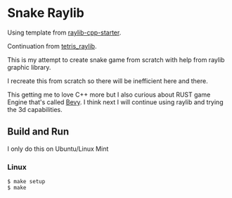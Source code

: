 # Snake Raylib

Using template from [raylib-cpp-starter](https://github.com/CapsCollective/raylib-cpp-starter).

Continuation from [tetris_raylib](https://github.com/billymosis/tetris_raylib).

This is my attempt to create snake game from scratch with help from raylib graphic library.

I recreate this from scratch so there will be inefficient here and there.

This getting me to love C++ more but I also curious about RUST game Engine that's called [Bevy](https://bevyengine.org/).
I think next I will continue using raylib and trying the 3d capabilities.

## Build and Run

I only do this on Ubuntu/Linux Mint

### Linux

```
$ make setup
$ make

```

